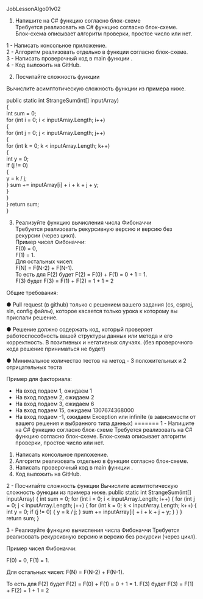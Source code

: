 JobLessonAlgo01v02


1. Напишите на C# функцию согласно блок-схеме  
Требуется реализовать на C# функцию согласно блок-схеме.   
Блок-схема описывает алгоритм проверки, простое число или нет.  

1 - Написать консольное приложение.  
2 - Алгоритм реализовать отдельно в функции согласно блок-схеме.  
3 - Написать проверочный код в main функции .  
4 - Код выложить на GitHub.  

2. Посчитайте сложность функции

Вычислите асимптотическую сложность функции из примера ниже.

public static int StrangeSum(int[] inputArray)  
{  
int sum = 0;  
for (int i = 0; i < inputArray.Length; i++)  
{  
for (int j = 0; j < inputArray.Length; j++)  
{  
for (int k = 0; k < inputArray.Length; k++)  
{  
int y = 0;  
if (j != 0)  
{  
y = k / j;  
} sum += inputArray[i] + i + k + j + y;  
}  
}  
} return sum;  
}  

3. Реализуйте функцию вычисления числа Фибоначчи  
Требуется реализовать рекурсивную версию и версию без рекурсии (через цикл).  
Пример чисел Фибоначчи:  
F(0) = 0,  
F(1) = 1.  
Для остальных чисел:  
F(N) = F(N-2) + F(N-1).  
То есть для F(2) будет F(2) = F(0) + F(1) = 0 + 1 = 1.  
F(3) будет F(3) = F(1) + F(2) = 1 + 1 = 2  

Общие требования:

● Pull request (в github) только с решением вашего задания (cs, csproj, sln, config файлы),
которое касается только урока к которому вы прислали решение.

● Решение должно содержать код, который проверяет работоспособность вашей структуры
данных или метода и его корректность. В позитивных и негативных случаях. (без проверочного
кода решение приниматься не будет)

● Минимальное количество тестов на метод - 3 положительных и 2 отрицательных теста

Пример для факториала:

- На вход подаем 1, ожидаем 1
- На вход подаем 2, ожидаем 2
- На вход подаем 3, ожидаем 6
- На вход подаем 15, ожидаем 1307674368000
- На вход подаем -1, ожидаем Exception или infinite (в зависимости от вашего решения и
выбранного типа данных)
=======
1 - Напишите на C# функцию согласно блок-схеме
Требуется реализовать на C# функцию согласно блок-схеме. Блок-схема описывает алгоритм
проверки, простое число или нет.

1) Написать консольное приложение.
2) Алгоритм реализовать отдельно в функции согласно блок-схеме.
3) Написать проверочный код в main функции .
4) Код выложить на GitHub.

2 - Посчитайте сложность функции
Вычислите асимптотическую сложность функции из примера ниже.
public static int StrangeSum(int[] inputArray)
{
int sum = 0;
for (int i = 0; i < inputArray.Length; i++)
{
for (int j = 0; j < inputArray.Length; j++)
{
for (int k = 0; k < inputArray.Length; k++)
{
int y = 0;
if (j != 0)
{
y = k / j;
} sum += inputArray[i] + i + k + j + y;
}
}
} return sum;
} 

3 - Реализуйте функцию вычисления числа Фибоначчи
Требуется реализовать рекурсивную версию и версию без рекурсии (через цикл).

Пример чисел Фибоначчи:

F(0) = 0,
F(1) = 1.

Для остальных чисел:
F(N) = F(N-2) + F(N-1).

То есть для F(2) будет F(2) = F(0) + F(1) = 0 + 1 = 1.
F(3) будет F(3) = F(1) + F(2) = 1 + 1 = 2

